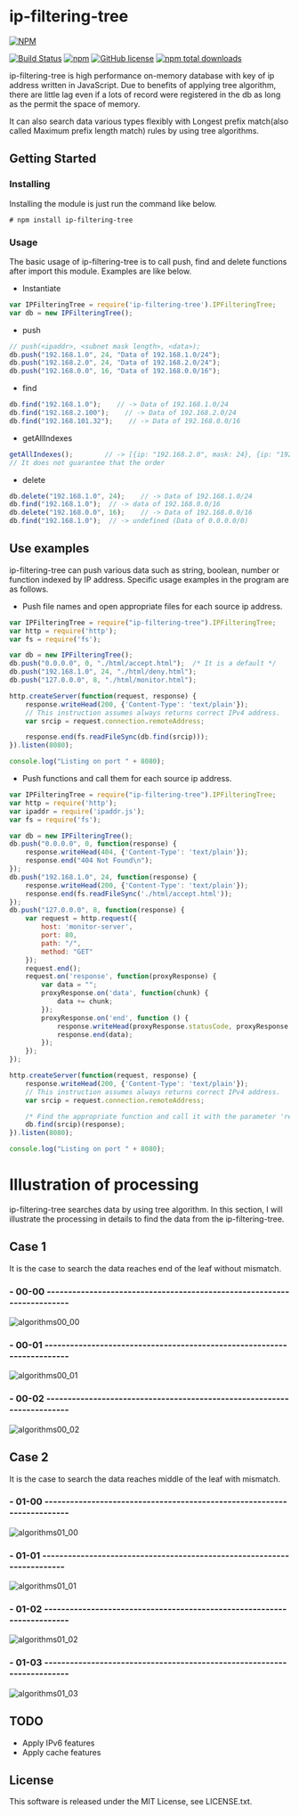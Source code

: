# ip-filtering-tree

[![NPM](https://nodei.co/npm/ip-filtering-tree.png)](https://nodei.co/npm/ip-filtering-tree/) 

[![Build Status](https://travis-ci.org/TsutomuNakamura/ip-filtering-tree.svg?branch=master)](https://travis-ci.org/TsutomuNakamura/ip-filtering-tree) 
[![npm](https://img.shields.io/npm/v/ip-filtering-tree.svg)](https://npmjs.com/package/ip-filtering-tree) 
[![GitHub license](https://img.shields.io/github/license/TsutomuNakamura/ip-filtering-tree.svg)](https://github.com/TsutomuNakamura/ip-filtering-tree) 
[![npm total downloads](https://img.shields.io/npm/dt/ip-filtering-tree.svg)](https://github.com/TsutomuNakamura/ip-filtering-tree) 

ip-filtering-tree is high performance on-memory database with key of ip address written in JavaScript.
Due to benefits of applying tree algorithm, there are little lag even if a lots of record were registered in the db as long as the permit the space of memory.

It can also search data various types flexibly with Longest prefix match(also called Maximum prefix length match) rules by using tree algorithms.

## Getting Started
### Installing
Installing the module is just run the command like below.

```
# npm install ip-filtering-tree
```

### Usage
The basic usage of ip-filtering-tree is to call push, find and delete functions after import this module.
Examples are like below.

* Instantiate
```javascript
var IPFilteringTree = require('ip-filtering-tree').IPFilteringTree;
var db = new IPFilteringTree();
```

* push
```javascript
// push(<ipaddr>, <subnet mask length>, <data>);
db.push("192.168.1.0", 24, "Data of 192.168.1.0/24");
db.push("192.168.2.0", 24, "Data of 192.168.2.0/24");
db.push("192.168.0.0", 16, "Data of 192.168.0.0/16");
```

* find
```javascript
db.find("192.168.1.0");    // -> Data of 192.168.1.0/24
db.find("192.168.2.100");    // -> Data of 192.168.2.0/24
db.find("192.168.101.32");    // -> Data of 192.168.0.0/16
```

* getAllIndexes
```javascript
getAllIndexes();        // -> [{ip: "192.168.2.0", mask: 24}, {ip: "192.168.1.0", mask: 24}, {ip: "192.168.0.0", 16}]
// It does not guarantee that the order
```

* delete
```javascript
db.delete("192.168.1.0", 24);    // -> Data of 192.168.1.0/24
db.find("192.168.1.0");  // -> data of 192.168.0.0/16
db.delete("192.168.0.0", 16);    // -> Data of 192.168.0.0/16
db.find("192.168.1.0");  // -> undefined (Data of 0.0.0.0/0)
```

## Use examples
ip-filtering-tree can push various data such as string, boolean, number or function indexed by IP address.
Specific usage examples in the program are as follows.

* Push file names and open appropriate files for each source ip address.
```javascript
var IPFilteringTree = require("ip-filtering-tree").IPFilteringTree;
var http = require('http');
var fs = require('fs');

var db = new IPFilteringTree();
db.push("0.0.0.0", 0, "./html/accept.html");  /* It is a default */
db.push("192.168.1.0", 24, "./html/deny.html");
db.push("127.0.0.0", 8, "./html/monitor.html");

http.createServer(function(request, response) {
    response.writeHead(200, {'Content-Type': 'text/plain'});
    // This instruction assumes always returns correct IPv4 address.
    var srcip = request.connection.remoteAddress;

    response.end(fs.readFileSync(db.find(srcip)));
}).listen(8080);

console.log("Listing on port " + 8080);
```

* Push functions and call them for each source ip address.
```javascript
var IPFilteringTree = require("ip-filtering-tree").IPFilteringTree;
var http = require('http');
var ipaddr = require('ipaddr.js');
var fs = require('fs');

var db = new IPFilteringTree();
db.push("0.0.0.0", 0, function(response) {
    response.writeHead(404, {'Content-Type': 'text/plain'});
    response.end("404 Not Found\n");
});
db.push("192.168.1.0", 24, function(response) {
    response.writeHead(200, {'Content-Type': 'text/plain'});
    response.end(fs.readFileSync('./html/accept.html'));
});
db.push("127.0.0.0", 8, function(response) {
    var request = http.request({
        host: 'monitor-server',
        port: 80,
        path: "/",
        method: "GET"
    });
    request.end();
    request.on('response', function(proxyResponse) {
        var data = "";
        proxyResponse.on('data', function(chunk) {
            data += chunk;
        });
        proxyResponse.on('end', function () {
            response.writeHead(proxyResponse.statusCode, proxyResponse.headers);
            response.end(data);
        });
    });
});

http.createServer(function(request, response) {
    response.writeHead(200, {'Content-Type': 'text/plain'});
    // This instruction assumes always returns correct IPv4 address.
    var srcip = request.connection.remoteAddress;

    /* Find the appropriate function and call it with the parameter 'response' */
    db.find(srcip)(response);
}).listen(8080);

console.log("Listing on port " + 8080);
```

# Illustration of processing
ip-filtering-tree searches data by using tree algorithm.
In this section, I will illustrate the processing in details to find the data from the ip-filtering-tree.

## Case 1
It is the case to search the data reaches end of the leaf without mismatch.

### - 00-00 -----------------------------------------------------------------------
![algorithms00_00](https://github.com/TsutomuNakamura/ip-filtering-tree/wiki/img/00_readme/basic_algo_00_00.png)

### - 00-01 -----------------------------------------------------------------------
![algorithms00_01](https://github.com/TsutomuNakamura/ip-filtering-tree/wiki/img/00_readme/basic_algo_00_01.png)

### - 00-02 -----------------------------------------------------------------------
![algorithms00_02](https://github.com/TsutomuNakamura/ip-filtering-tree/wiki/img/00_readme/basic_algo_00_02.png)

## Case 2
It is the case to search the data reaches middle of the leaf with mismatch.

### - 01-00 -----------------------------------------------------------------------
![algorithms01_00](https://github.com/TsutomuNakamura/ip-filtering-tree/wiki/img/00_readme/basic_algo_01_00.png)

### - 01-01 -----------------------------------------------------------------------
![algorithms01_01](https://github.com/TsutomuNakamura/ip-filtering-tree/wiki/img/00_readme/basic_algo_01_01.png)

### - 01-02 -----------------------------------------------------------------------
![algorithms01_02](https://github.com/TsutomuNakamura/ip-filtering-tree/wiki/img/00_readme/basic_algo_01_02.png)

### - 01-03 -----------------------------------------------------------------------
![algorithms01_03](https://github.com/TsutomuNakamura/ip-filtering-tree/wiki/img/00_readme/basic_algo_01_03.png)

## TODO
* Apply IPv6 features
* Apply cache features

## License
This software is released under the MIT License, see LICENSE.txt.

